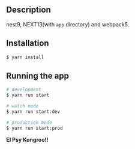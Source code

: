 ## Description

nest9, NEXT13(with `app` directory) and webpack5.

## Installation

```bash
$ yarn install
```

## Running the app

```bash
# development
$ yarn run start

# watch mode
$ yarn run start:dev

# production mode
$ yarn run start:prod
```

**El Psy Kongroo!!**